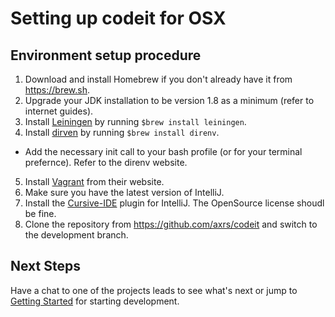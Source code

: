 # Setting up codeit for OSX

## Environment setup procedure

1. Download and install Homebrew if you don't already have it from https://brew.sh.
2. Upgrade your JDK installation to be version 1.8 as a minimum (refer to internet guides). 
3. Install [Leiningen](https://leiningen.org/) by running `$brew install leiningen`.
4. Install [dirven](https://direnv.net) by running `$brew install direnv`.
  - Add the necessary init call to your bash profile (or for your terminal prefernce). Refer to the direnv website.
5. Install [Vagrant](https://www.vagrantup.com/) from their website.      
6. Make sure you have the latest version of IntelliJ.
7. Install the [Cursive-IDE](https://cursive-ide.com/) plugin for IntelliJ. The OpenSource license shoudl be fine.
8. Clone the repository from https://github.com/axrs/codeit and switch to the development branch.

## Next Steps

Have a chat to one of the projects leads to see what's next or jump to 
[Getting Started](https://github.com/axrs/codeit/blob/development/docs/getting_started.md) for starting development. 
